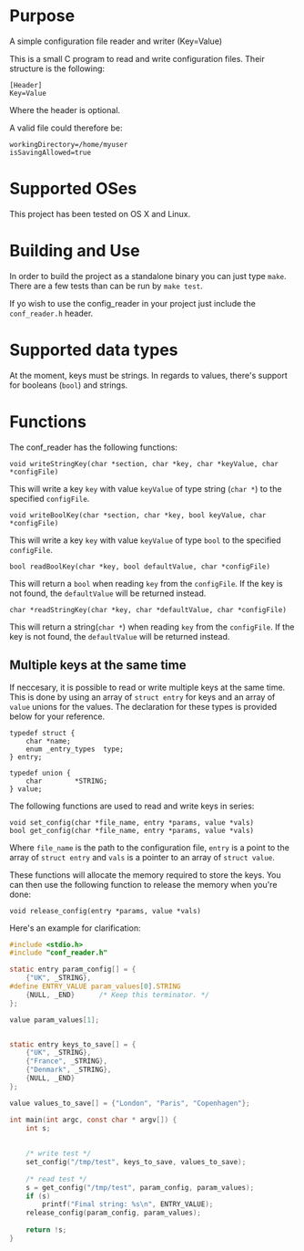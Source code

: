 # Purpose
A simple configuration file reader and writer (Key=Value)

This is a small C program to read and write configuration files.
Their structure is the following:

```
[Header]
Key=Value
```
Where the header is optional.

A valid file could therefore be:

```
workingDirectory=/home/myuser
isSavingAllowed=true
```
# Supported OSes

This project has been tested on OS X and Linux.

# Building and Use

In order to build the project as a standalone binary you can just type `make`.
There are a few tests than can be run by `make test`.

If yo wish to use the config_reader in your project just include the `conf_reader.h` header.

# Supported data types
At the moment, keys must be strings. 
In regards to values, there's support for booleans (`bool`) and strings.


# Functions

The conf_reader has the following functions:


```
void writeStringKey(char *section, char *key, char *keyValue, char *configFile)
```
This will write a key `key` with value `keyValue` of type string (`char *`) to the specified `configFile`.


```
void writeBoolKey(char *section, char *key, bool keyValue, char *configFile)
```
This will write a key `key` with value `keyValue`  of type `bool` to the specified `configFile`.


```
bool readBoolKey(char *key, bool defaultValue, char *configFile)
```
This will return a `bool` when reading `key` from the `configFile`. If the key is not found, the `defaultValue` will be returned instead.


```
char *readStringKey(char *key, char *defaultValue, char *configFile)
```
This will return a string(`char *`) when reading `key` from the `configFile`. If the key is not found, the `defaultValue` will be returned instead.

## Multiple keys at the same time

If neccesary, it is possible to read or write multiple keys at the same time. This is done by using an array of `struct entry` for keys and an array of `value` unions for the values.
The declaration for these types is provided below for your reference.

```
typedef struct {
    char *name;
    enum _entry_types  type;
} entry;

typedef union {
    char        *STRING;
} value;

```

The following functions are used to read and write keys in series:

```
void set_config(char *file_name, entry *params, value *vals)
bool get_config(char *file_name, entry *params, value *vals)
```

Where `file_name` is the path to the configuration file, `entry` is a point to the array of `struct entry` and `vals` is a pointer to an array of `struct value`. 

These functions will allocate the memory required to store the keys.
You can then use the following function to release the memory when you're done:

```
void release_config(entry *params, value *vals)
```


Here's an example for clarification:

```C
#include <stdio.h>
#include "conf_reader.h"

static entry param_config[] = {
    {"UK", _STRING},
#define ENTRY_VALUE param_values[0].STRING
    {NULL, _END}      /* Keep this terminator. */
};

value param_values[1];


static entry keys_to_save[] = {
    {"UK", _STRING},
    {"France", _STRING},
    {"Denmark", _STRING},
    {NULL, _END}
};

value values_to_save[] = {"London", "Paris", "Copenhagen"};

int main(int argc, const char * argv[]) {
    int s;
    
    
    /* write test */
    set_config("/tmp/test", keys_to_save, values_to_save);
    
    /* read test */
    s = get_config("/tmp/test", param_config, param_values);
    if (s)
        printf("Final string: %s\n", ENTRY_VALUE);
    release_config(param_config, param_values);
    
    return !s;
}
```



